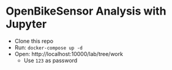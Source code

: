 # OpenBikeSensor Analysis with Jupyter

* Clone this repo
* Run: `docker-compose up -d`
* Open: http://localhost:10000/lab/tree/work
    * Use `123` as password
